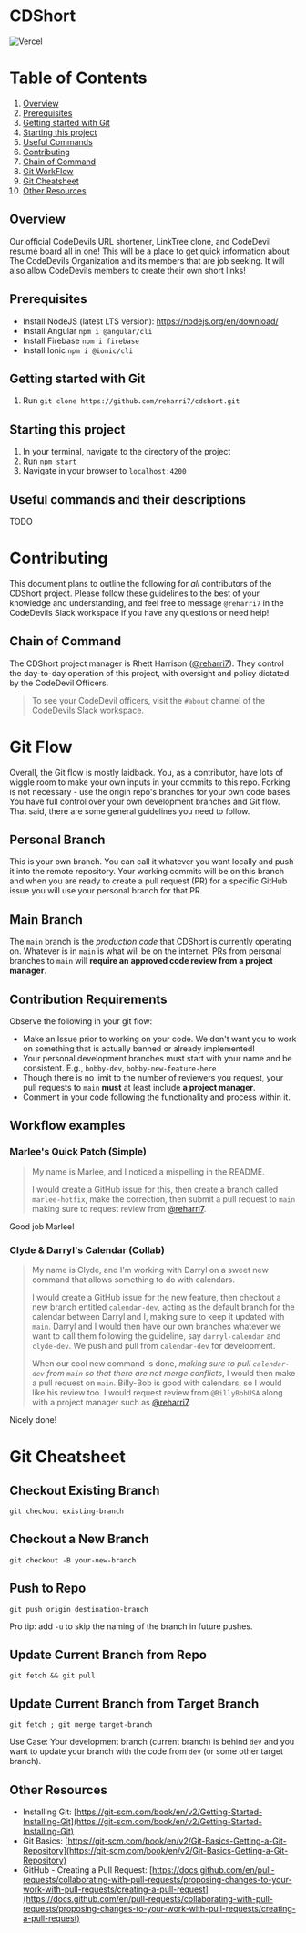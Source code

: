 # CDShort

![Vercel](https://vercelbadge.vercel.app/api/reharri7/cdshort)

# Table of Contents

 1. [Overview](#overview)
 2. [Prerequisites](#prerequisites)
 3. [Getting started with Git](#getting-started-with-git)
 4. [Starting this project](#starting-this-project)
 5. [Useful Commands](#useful-commands-and-their-descriptions)
 6. [Contributing](#contributing)
 7. [Chain of Command](#chain-of-command)
 8. [Git WorkFlow](#git-flow)
 9. [Git Cheatsheet](#git-cheatsheet)
 10. [Other Resources](#other-resources)

## Overview

Our official CodeDevils URL shortener, LinkTree clone, and CodeDevil resumé board all in one! This will be a place to get quick information about The CodeDevils Organization and its members that are job seeking. It will also allow CodeDevils members to create their own short links!

## Prerequisites

* Install NodeJS (latest LTS version): <https://nodejs.org/en/download/>
* Install Angular `npm i @angular/cli`
* Install Firebase `npm i firebase`
* Install Ionic `npm i @ionic/cli`

## Getting started with Git

 1. Run `git clone https://github.com/reharri7/cdshort.git`

## Starting this project

 1. In your terminal, navigate to the directory of the project
 2. Run `npm start`
 3. Navigate in your browser to `localhost:4200`

## Useful commands and their descriptions

TODO

# Contributing

This document plans to outline the following for _all_ contributors of the CDShort project. Please follow these guidelines to the best of your knowledge and understanding, and feel free to message `@reharri7` in the CodeDevils Slack workspace if you have any questions or need help!

## Chain of Command

The CDShort project manager is Rhett Harrison ([@reharri7](https://github.com/reharri7)). They control the day-to-day operation of this project, with oversight and policy dictated by the CodeDevil Officers.

> To see your CodeDevil officers, visit the  `#about`  channel of the CodeDevils Slack workspace.

# Git Flow

Overall, the Git flow is mostly laidback. You, as a contributor, have lots of wiggle room to make your own inputs in your commits to this repo. Forking is not necessary - use the origin repo's branches for your own code bases. You have full control over your own development branches and Git flow. That said, there are some general guidelines you need to follow.

## Personal Branch

This is your own branch. You can call it whatever you want locally and push it into the remote repository. Your working commits will be on this branch and when you are ready to create a pull request (PR) for a specific GitHub issue you will use your personal branch for that PR.

## Main Branch

The  `main`  branch is the  _production code_  that CDShort is currently operating on. Whatever is in  `main`  is what will be on the internet. PRs from personal branches to  `main`  will  **require an approved code review from a project manager**.

## Contribution Requirements

Observe the following in your git flow:

* Make an Issue prior to working on your code. We don't want you to work on something that is actually banned or already implemented!
* Your personal development branches must start with your name and be consistent. E.g.,  `bobby-dev`,  `bobby-new-feature-here`
* Though there is no limit to the number of reviewers you request, your pull requests to  `main`  **must**  at least include  **a project manager**.
* Comment in your code following the functionality and process within it.

## Workflow examples

### Marlee's Quick Patch (Simple)

> My name is Marlee, and I noticed a mispelling in the README.
>
> I would create a GitHub issue for this, then create a branch called  `marlee-hotfix`, make the correction, then submit a pull request to  `main`  making sure to request review from  [@reharri7](https://github.com/reharri7).

Good job Marlee!

### Clyde & Darryl's Calendar (Collab)

> My name is Clyde, and I'm working with Darryl on a sweet new command that allows something to do with calendars.
>
> I would create a GitHub issue for the new feature, then checkout a new branch entitled  `calendar-dev`, acting as the default branch for the calendar between Darryl and I, making sure to keep it updated with  `main`. Darryl and I would then have our own branches whatever we want to call them following the guideline, say  `darryl-calendar`  and  `clyde-dev`. We push and pull from  `calendar-dev`  for development.
>
> When our cool new command is done,  _making sure to pull  `calendar-dev`  from  `main`  so that there are not merge conflicts_, I would then make a pull request on  `main`. Billy-Bob is good with calendars, so I would like his review too. I would request review from  `@BillyBobUSA`  along with a project manager such as  [@reharri7](https://github.com/reharri7).

Nicely done!

# Git Cheatsheet

## Checkout Existing Branch

```
git checkout existing-branch

```

## Checkout a New Branch

```
git checkout -B your-new-branch

```

## Push to Repo

```
git push origin destination-branch

```

Pro tip: add  `-u`  to skip the naming of the branch in future pushes.

## Update Current Branch from Repo

```
git fetch && git pull

```

## Update Current Branch from Target Branch

```
git fetch ; git merge target-branch

```

Use Case: Your development branch (current branch) is behind  `dev`  and you want to update your branch with the code from  `dev`  (or some other target branch).

## Other Resources

* Installing Git:  [https://git-scm.com/book/en/v2/Getting-Started-Installing-Git](https://git-scm.com/book/en/v2/Getting-Started-Installing-Git)
* Git Basics:  [https://git-scm.com/book/en/v2/Git-Basics-Getting-a-Git-Repository](https://git-scm.com/book/en/v2/Git-Basics-Getting-a-Git-Repository)
* GitHub - Creating a Pull Request:  [https://docs.github.com/en/pull-requests/collaborating-with-pull-requests/proposing-changes-to-your-work-with-pull-requests/creating-a-pull-request](https://docs.github.com/en/pull-requests/collaborating-with-pull-requests/proposing-changes-to-your-work-with-pull-requests/creating-a-pull-request)
